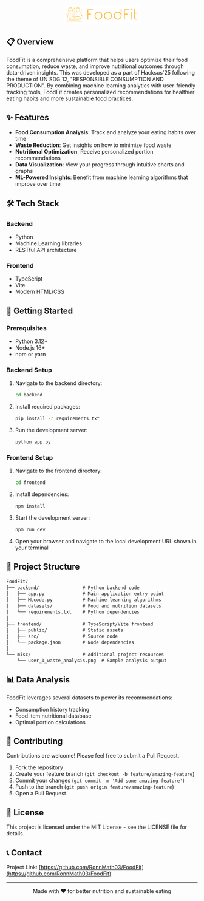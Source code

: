 <p align="center">
  <img src="frontend\public\images\logo5.png" alt="FoodFit Logo" width="200"/>
</p>

## 📋 Overview

FoodFit is a comprehensive platform that helps users optimize their food consumption, reduce waste, and improve nutritional outcomes through data-driven insights. This was developed as a part of Hacksus'25 following the theme of UN SDG 12, "RESPONSIBLE CONSUMPTION AND PRODUCTION". By combining machine learning analytics with user-friendly tracking tools, FoodFit creates personalized recommendations for healthier eating habits and more sustainable food practices.

## ✨ Features

- **Food Consumption Analysis**: Track and analyze your eating habits over time
- **Waste Reduction**: Get insights on how to minimize food waste
- **Nutritional Optimization**: Receive personalized portion recommendations
- **Data Visualization**: View your progress through intuitive charts and graphs
- **ML-Powered Insights**: Benefit from machine learning algorithms that improve over time

## 🛠️ Tech Stack

### Backend
- Python
- Machine Learning libraries
- RESTful API architecture

### Frontend
- TypeScript
- Vite
- Modern HTML/CSS

## 🚀 Getting Started

### Prerequisites
- Python 3.12+
- Node.js 16+
- npm or yarn

### Backend Setup

1. Navigate to the backend directory:
   ```bash
   cd backend
   ```

2. Install required packages:
   ```bash
   pip install -r requirements.txt
   ```

3. Run the development server:
   ```bash
   python app.py
   ```

### Frontend Setup

1. Navigate to the frontend directory:
   ```bash
   cd frontend
   ```

2. Install dependencies:
   ```bash
   npm install
   ```

3. Start the development server:
   ```bash
   npm run dev
   ```

4. Open your browser and navigate to the local development URL shown in your terminal

## 📂 Project Structure

```
FoodFit/
├── backend/                # Python backend code
│   ├── app.py              # Main application entry point
│   ├── MLcode.py           # Machine learning algorithms
│   ├── datasets/           # Food and nutrition datasets
│   └── requirements.txt    # Python dependencies
│
├── frontend/               # TypeScript/Vite frontend
│   ├── public/             # Static assets
│   ├── src/                # Source code
│   └── package.json        # Node dependencies
│
└── misc/                   # Additional project resources
    └── user_1_waste_analysis.png  # Sample analysis output
```

## 📊 Data Analysis

FoodFit leverages several datasets to power its recommendations:
- Consumption history tracking
- Food item nutritional database
- Optimal portion calculations

## 🤝 Contributing

Contributions are welcome! Please feel free to submit a Pull Request.

1. Fork the repository
2. Create your feature branch (`git checkout -b feature/amazing-feature`)
3. Commit your changes (`git commit -m 'Add some amazing feature'`)
4. Push to the branch (`git push origin feature/amazing-feature`)
5. Open a Pull Request

## 📄 License

This project is licensed under the MIT License - see the LICENSE file for details.

## 📞 Contact

Project Link: [https://github.com/RonnMath03/FoodFit](https://github.com/RonnMath03/FoodFit)

---

<p align="center">Made with ❤️ for better nutrition and sustainable eating</p>

